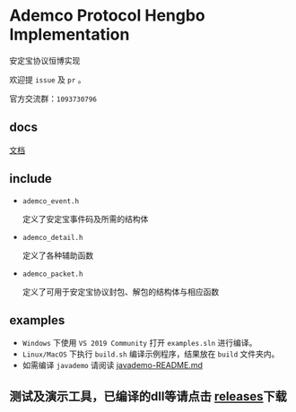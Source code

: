 # Ademco Protocol Hengbo Implementation

安定宝协议恒博实现

欢迎提 `issue` 及 `pr` 。

官方交流群：`1093730796`

## docs

[文档](docs/README.md)

## include

* `ademco_event.h` 

    定义了安定宝事件码及所需的结构体

* `ademco_detail.h` 

    定义了各种辅助函数

* `ademco_packet.h` 

    定义了可用于安定宝协议封包、解包的结构体与相应函数

## examples

* `Windows` 下使用 `VS 2019 Community` 打开 `examples.sln` 进行编译。
* `Linux/MacOS` 下执行 `build.sh` 编译示例程序，结果放在 `build` 文件夹内。
* 如需编译 `javademo` 请阅读 [javademo-README.md](examples/javademo-README.md)

## 测试及演示工具，已编译的dll等请点击 [releases](https://github.com/captainwong/ademco_hb/releases)下载

